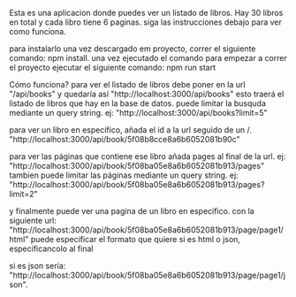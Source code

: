 Esta es una aplicacion donde puedes ver un listado de libros. Hay 30 libros en total y cada libro tiene 6 paginas. siga las instrucciones debajo para ver como funciona.

para instalarlo una vez descargado em proyecto, correr el siguiente comando: npm install.
una vez ejecutado el comando para empezar a correr el proyecto ejecutar el siguiente comando: npm run start

Cómo funciona?
para ver el listado de libros debe poner en la url "/api/books" y quedaría así "http://localhost:3000/api/books"
esto traerá el listado de libros que hay en la base de datos.
puede limitar la busquda mediante un query string. ej: "http://localhost:3000/api/books?limit=5"

para ver un libro en específico, añada el id a la url seguido de un /. "http://localhost:3000/api/book/5f08b8cce8a6b6052081b90c"

para ver las páginas que contiene ese libro añada pages al final de la url. ej: "http://localhost:3000/api/book/5f08ba05e8a6b6052081b913/pages"
tambien puede limitar las páginas mediante un query string. ej: "http://localhost:3000/api/book/5f08ba05e8a6b6052081b913/pages?limit=2"

y finalmente puede ver una pagina de un libro en especifico. con la siguiente url: "http://localhost:3000/api/book/5f08ba05e8a6b6052081b913/page/page1/html"
puede especificar el formato que quiere si es html o json, especificancolo al final

si es json sería: "http://localhost:3000/api/book/5f08ba05e8a6b6052081b913/page/page1/json".

